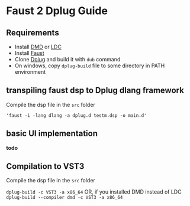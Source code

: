 ﻿
# Faust 2 Dplug Guide
## Requirements
- Install [DMD](https://dlang.org/download.html) or [LDC](https://github.com/ldc-developers/ldc/releases)
- Install [Faust](https://github.com/grame-cncm/faust/releases)
- Clone [Dplug](https://github.com/AuburnSounds/Dplug/wiki/Getting-Started) and build it with `dub` command
- On windows, copy `dplug-build` file to some directory in PATH environment

## transpiling faust dsp to Dplug dlang framework
Compile the dsp file in the `src` folder

`'faust -i -lang dlang -a dplug.d testm.dsp -o main.d'`

## basic UI implementation
**todo**

## Compilation to VST3
Compile the dsp file in the `src` folder

`dplug-build -c VST3 -a x86_64`
OR, if you installed DMD instead of LDC
`dplug-build --compiler dmd -c VST3 -a x86_64`
